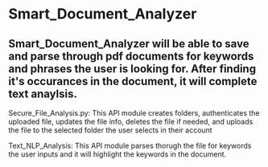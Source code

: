 # Smart_Document_Analyzer

## Smart_Document_Analyzer will be able to save and parse through pdf documents for keywords and phrases the user is looking for. After finding it's occurances in the document, it will complete text anaylsis. 

Secure_File_Analysis.py: This API module creates folders, authenticates the uploaded file, updates the file info, deletes the file if needed, and uploads the file to the selected folder the user selects in their account

Text_NLP_Analysis: This API module parses thorugh the file for keywords the user inputs and it will highlight the keywords in the document. 

